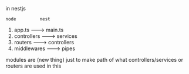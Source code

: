 in nestjs

    node         nest
1. app.ts ---> main.ts
2. controllers ---> services
3. routers ---> controllers
4. middlewares ---> pipes


modules are (new thing) just to make path of what controllers/services or routers are used in this